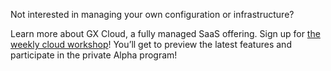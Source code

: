 Not interested in managing your own configuration or infrastructure? 

Learn more about GX Cloud, a fully managed SaaS offering. Sign up for [the weekly cloud workshop](https://greatexpectations.io/cloud)! You’ll get to preview the latest features and participate in the private Alpha program!